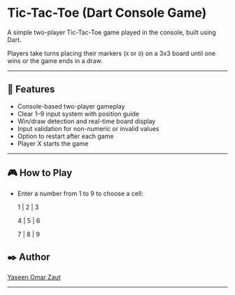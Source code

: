 # Tic-Tac-Toe (Dart Console Game)

A simple two-player Tic-Tac-Toe game played in the console, built using Dart.

Players take turns placing their markers (`X` or `O`) on a 3x3 board until one wins or the game ends in a draw.

---

## 🧩 Features

- Console-based two-player gameplay
- Clear 1–9 input system with position guide
- Win/draw detection and real-time board display
- Input validation for non-numeric or invalid values
- Option to restart after each game
- Player X starts the game

---

## 🎮 How to Play

- Enter a number from 1 to 9 to choose a cell:

  1 | 2 | 3

  4 | 5 | 6

  7 | 8 | 9

## ✒️ Author

[Yaseen Omar Zaut](https://github.com/YaseenOmar)

---


